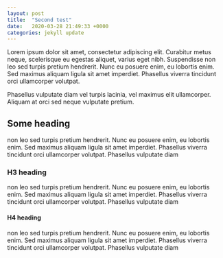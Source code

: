 ```yaml
---
layout: post
title:  "Second test"
date:   2020-03-28 21:49:33 +0000
categories: jekyll update
---
```

Lorem ipsum dolor sit amet, consectetur adipiscing elit. Curabitur metus neque, scelerisque eu egestas aliquet, varius eget nibh. Suspendisse non leo sed turpis pretium hendrerit. Nunc eu posuere enim, eu lobortis enim. Sed maximus aliquam ligula sit amet imperdiet. Phasellus viverra tincidunt orci ullamcorper volutpat.
<!-- excer --> 

Phasellus vulputate diam vel turpis lacinia, vel maximus elit ullamcorper. Aliquam at orci sed neque vulputate pretium. 

## Some heading
non leo sed turpis pretium hendrerit. Nunc eu posuere enim, eu lobortis enim. Sed maximus aliquam ligula sit amet imperdiet. Phasellus viverra tincidunt orci ullamcorper volutpat. Phasellus vulputate diam
### H3 heading
non leo sed turpis pretium hendrerit. Nunc eu posuere enim, eu lobortis enim. Sed maximus aliquam ligula sit amet imperdiet. Phasellus viverra tincidunt orci ullamcorper volutpat. Phasellus vulputate diam
#### H4 heading
non leo sed turpis pretium hendrerit. Nunc eu posuere enim, eu lobortis enim. Sed maximus aliquam ligula sit amet imperdiet. Phasellus viverra tincidunt orci ullamcorper volutpat. Phasellus vulputate diam